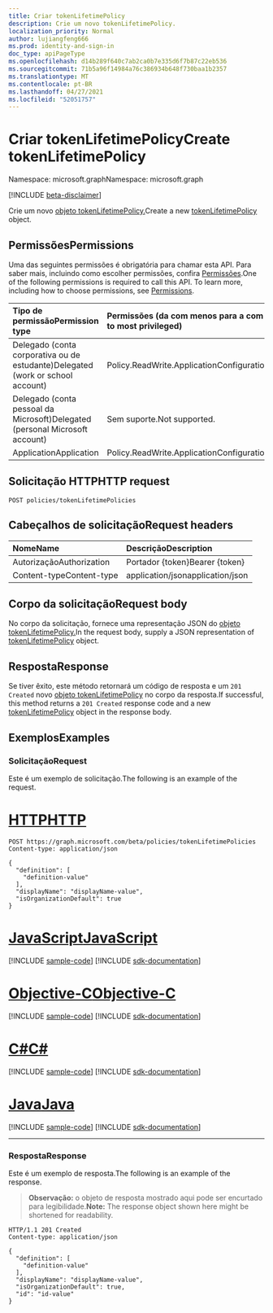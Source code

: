 ```yaml
---
title: Criar tokenLifetimePolicy
description: Crie um novo tokenLifetimePolicy.
localization_priority: Normal
author: lujiangfeng666
ms.prod: identity-and-sign-in
doc_type: apiPageType
ms.openlocfilehash: d14b289f640c7ab2ca0b7e335d6f7b87c22eb536
ms.sourcegitcommit: 71b5a96f14984a76c386934b648f730baa1b2357
ms.translationtype: MT
ms.contentlocale: pt-BR
ms.lasthandoff: 04/27/2021
ms.locfileid: "52051757"
---
```

# <a name="create-tokenlifetimepolicy"></a><span data-ttu-id="ab76b-103">Criar tokenLifetimePolicy</span><span class="sxs-lookup"><span data-stu-id="ab76b-103">Create tokenLifetimePolicy</span></span>

<span data-ttu-id="ab76b-104">Namespace: microsoft.graph</span><span class="sxs-lookup"><span data-stu-id="ab76b-104">Namespace: microsoft.graph</span></span>

[!INCLUDE [beta-disclaimer](../../includes/beta-disclaimer.md)]

<span data-ttu-id="ab76b-105">Crie um novo [objeto tokenLifetimePolicy.](../resources/tokenlifetimepolicy.md)</span><span class="sxs-lookup"><span data-stu-id="ab76b-105">Create a new [tokenLifetimePolicy](../resources/tokenlifetimepolicy.md) object.</span></span>

## <a name="permissions"></a><span data-ttu-id="ab76b-106">Permissões</span><span class="sxs-lookup"><span data-stu-id="ab76b-106">Permissions</span></span>

<span data-ttu-id="ab76b-p101">Uma das seguintes permissões é obrigatória para chamar esta API. Para saber mais, incluindo como escolher permissões, confira [Permissões](/graph/permissions-reference).</span><span class="sxs-lookup"><span data-stu-id="ab76b-p101">One of the following permissions is required to call this API. To learn more, including how to choose permissions, see [Permissions](/graph/permissions-reference).</span></span>

| <span data-ttu-id="ab76b-109">Tipo de permissão</span><span class="sxs-lookup"><span data-stu-id="ab76b-109">Permission type</span></span>                        | <span data-ttu-id="ab76b-110">Permissões (da com menos para a com mais privilégios)</span><span class="sxs-lookup"><span data-stu-id="ab76b-110">Permissions (from least to most privileged)</span></span> |
|:---------------------------------------|:--------------------------------------------|
| <span data-ttu-id="ab76b-111">Delegado (conta corporativa ou de estudante)</span><span class="sxs-lookup"><span data-stu-id="ab76b-111">Delegated (work or school account)</span></span>     | <span data-ttu-id="ab76b-112">Policy.ReadWrite.ApplicationConfiguration</span><span class="sxs-lookup"><span data-stu-id="ab76b-112">Policy.ReadWrite.ApplicationConfiguration</span></span> |
| <span data-ttu-id="ab76b-113">Delegado (conta pessoal da Microsoft)</span><span class="sxs-lookup"><span data-stu-id="ab76b-113">Delegated (personal Microsoft account)</span></span> | <span data-ttu-id="ab76b-114">Sem suporte.</span><span class="sxs-lookup"><span data-stu-id="ab76b-114">Not supported.</span></span> |
| <span data-ttu-id="ab76b-115">Application</span><span class="sxs-lookup"><span data-stu-id="ab76b-115">Application</span></span>                            | <span data-ttu-id="ab76b-116">Policy.ReadWrite.ApplicationConfiguration</span><span class="sxs-lookup"><span data-stu-id="ab76b-116">Policy.ReadWrite.ApplicationConfiguration</span></span> |

## <a name="http-request"></a><span data-ttu-id="ab76b-117">Solicitação HTTP</span><span class="sxs-lookup"><span data-stu-id="ab76b-117">HTTP request</span></span>

<!-- { "blockType": "ignored" } -->

```http
POST policies/tokenLifetimePolicies
```

## <a name="request-headers"></a><span data-ttu-id="ab76b-118">Cabeçalhos de solicitação</span><span class="sxs-lookup"><span data-stu-id="ab76b-118">Request headers</span></span>

| <span data-ttu-id="ab76b-119">Nome</span><span class="sxs-lookup"><span data-stu-id="ab76b-119">Name</span></span>          | <span data-ttu-id="ab76b-120">Descrição</span><span class="sxs-lookup"><span data-stu-id="ab76b-120">Description</span></span>   |
|:--------------|:--------------|
| <span data-ttu-id="ab76b-121">Autorização</span><span class="sxs-lookup"><span data-stu-id="ab76b-121">Authorization</span></span> | <span data-ttu-id="ab76b-122">Portador {token}</span><span class="sxs-lookup"><span data-stu-id="ab76b-122">Bearer {token}</span></span> |
| <span data-ttu-id="ab76b-123">Content-type</span><span class="sxs-lookup"><span data-stu-id="ab76b-123">Content-type</span></span> | <span data-ttu-id="ab76b-124">application/json</span><span class="sxs-lookup"><span data-stu-id="ab76b-124">application/json</span></span> |

## <a name="request-body"></a><span data-ttu-id="ab76b-125">Corpo da solicitação</span><span class="sxs-lookup"><span data-stu-id="ab76b-125">Request body</span></span>

<span data-ttu-id="ab76b-126">No corpo da solicitação, fornece uma representação JSON do [objeto tokenLifetimePolicy.](../resources/tokenlifetimepolicy.md)</span><span class="sxs-lookup"><span data-stu-id="ab76b-126">In the request body, supply a JSON representation of [tokenLifetimePolicy](../resources/tokenlifetimepolicy.md) object.</span></span>

## <a name="response"></a><span data-ttu-id="ab76b-127">Resposta</span><span class="sxs-lookup"><span data-stu-id="ab76b-127">Response</span></span>

<span data-ttu-id="ab76b-128">Se tiver êxito, este método retornará um código de resposta e um `201 Created` novo [objeto tokenLifetimePolicy](../resources/tokenlifetimepolicy.md) no corpo da resposta.</span><span class="sxs-lookup"><span data-stu-id="ab76b-128">If successful, this method returns a `201 Created` response code and a new [tokenLifetimePolicy](../resources/tokenlifetimepolicy.md) object in the response body.</span></span>

## <a name="examples"></a><span data-ttu-id="ab76b-129">Exemplos</span><span class="sxs-lookup"><span data-stu-id="ab76b-129">Examples</span></span>

### <a name="request"></a><span data-ttu-id="ab76b-130">Solicitação</span><span class="sxs-lookup"><span data-stu-id="ab76b-130">Request</span></span>

<span data-ttu-id="ab76b-131">Este é um exemplo de solicitação.</span><span class="sxs-lookup"><span data-stu-id="ab76b-131">The following is an example of the request.</span></span>

# <a name="http"></a>[<span data-ttu-id="ab76b-132">HTTP</span><span class="sxs-lookup"><span data-stu-id="ab76b-132">HTTP</span></span>](#tab/http)
<!-- {
  "blockType": "request",
  "name": "create_tokenlifetimepolicy_from_tokenlifetimepolicies"
}-->

```http
POST https://graph.microsoft.com/beta/policies/tokenLifetimePolicies
Content-type: application/json

{
  "definition": [
    "definition-value"
  ],
  "displayName": "displayName-value",
  "isOrganizationDefault": true
}
```
# <a name="javascript"></a>[<span data-ttu-id="ab76b-133">JavaScript</span><span class="sxs-lookup"><span data-stu-id="ab76b-133">JavaScript</span></span>](#tab/javascript)
[!INCLUDE [sample-code](../includes/snippets/javascript/create-tokenlifetimepolicy-from-tokenlifetimepolicies-javascript-snippets.md)]
[!INCLUDE [sdk-documentation](../includes/snippets/snippets-sdk-documentation-link.md)]

# <a name="objective-c"></a>[<span data-ttu-id="ab76b-134">Objective-C</span><span class="sxs-lookup"><span data-stu-id="ab76b-134">Objective-C</span></span>](#tab/objc)
[!INCLUDE [sample-code](../includes/snippets/objc/create-tokenlifetimepolicy-from-tokenlifetimepolicies-objc-snippets.md)]
[!INCLUDE [sdk-documentation](../includes/snippets/snippets-sdk-documentation-link.md)]

# <a name="c"></a>[<span data-ttu-id="ab76b-135">C#</span><span class="sxs-lookup"><span data-stu-id="ab76b-135">C#</span></span>](#tab/csharp)
[!INCLUDE [sample-code](../includes/snippets/csharp/create-tokenlifetimepolicy-from-tokenlifetimepolicies-csharp-snippets.md)]
[!INCLUDE [sdk-documentation](../includes/snippets/snippets-sdk-documentation-link.md)]

# <a name="java"></a>[<span data-ttu-id="ab76b-136">Java</span><span class="sxs-lookup"><span data-stu-id="ab76b-136">Java</span></span>](#tab/java)
[!INCLUDE [sample-code](../includes/snippets/java/create-tokenlifetimepolicy-from-tokenlifetimepolicies-java-snippets.md)]
[!INCLUDE [sdk-documentation](../includes/snippets/snippets-sdk-documentation-link.md)]

---


### <a name="response"></a><span data-ttu-id="ab76b-137">Resposta</span><span class="sxs-lookup"><span data-stu-id="ab76b-137">Response</span></span>

<span data-ttu-id="ab76b-138">Este é um exemplo de resposta.</span><span class="sxs-lookup"><span data-stu-id="ab76b-138">The following is an example of the response.</span></span>

> <span data-ttu-id="ab76b-139">**Observação:** o objeto de resposta mostrado aqui pode ser encurtado para legibilidade.</span><span class="sxs-lookup"><span data-stu-id="ab76b-139">**Note:** The response object shown here might be shortened for readability.</span></span>

<!-- {
  "blockType": "response",
  "truncated": true,
  "@odata.type": "microsoft.graph.tokenLifetimePolicy"
} -->

```http
HTTP/1.1 201 Created
Content-type: application/json

{
  "definition": [
    "definition-value"
  ],
  "displayName": "displayName-value",
  "isOrganizationDefault": true,
  "id": "id-value"
}
```

<!-- uuid: 16cd6b66-4b1a-43a1-adaf-3a886856ed98
2019-02-04 14:57:30 UTC -->
<!-- {
  "type": "#page.annotation",
  "description": "Create tokenLifetimePolicy",
  "keywords": "",
  "section": "documentation",
  "tocPath": ""
}-->


